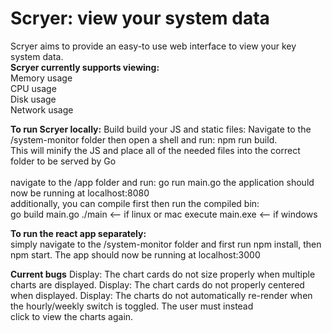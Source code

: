 <h1>Scryer: view your system data</h1>

Scryer aims to provide an easy-to use web interface to view your key system data.<br />
<strong>Scryer currently supports viewing:</strong><br />
Memory usage
<br />
CPU usage
<br />
Disk usage
<br />
Network usage
<br />

<strong>To run Scryer locally:</strong>
Build build your JS and static files: Navigate to the /system-monitor folder then open a shell and run: npm run build.  <br />
This will minify the JS and place all of the needed files into the correct folder to be served by Go
<br /><br />
navigate to the /app folder and run: go run main.go the application should now be running at localhost:8080
<br />
additionally, you can compile first then run the compiled bin:<br />
go build main.go
./main <-- if linux or mac
execute main.exe <-- if windows

<strong>To run the react app separately:</strong><br />
simply navigate to the /system-monitor folder and first run npm install, then npm start. The app should now be running at localhost:3000

<strong>Current bugs</strong>
Display: The chart cards do not size properly when multiple charts are displayed.
Display: The chart cards do not properly centered when displayed.
Display: The charts do not automatically re-render when the hourly/weekly switch is toggled. The user must instead<br/>
click to view the charts again.
